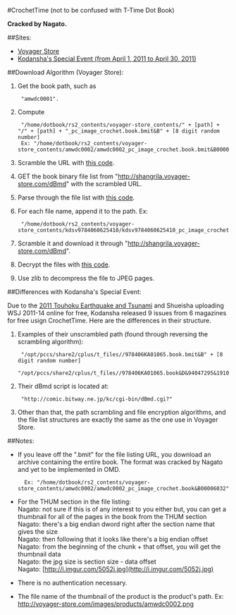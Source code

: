 #CrochetTime
(not to be confused with T-Time Dot Book)

**Cracked by Nagato.**

##Sites:

+ [Voyager Store](http://voyager-store.com/)
+ [Kodansha's Special Event (from April 1, 2011 to April 30, 2011)](http://kc.kodansha.co.jp/event/event_detail.php/3644)

##Download Algorithm (Voyager Store):

1. Get the book path, such as

        "amwdc0001".
2. Compute

        "/home/dotbook/rs2_contents/voyager-store_contents/" + [path] + "/" + [path] + "_pc_image_crochet.book.bmit&B" + [8 digit random number]
		Ex: "/home/dotbook/rs2_contents/voyager-store_contents/amwdc0002/amwdc0002_pc_image_crochet.book.bmit&B00006032"
3. Scramble the URL with [this code](https://github.com/atoxic/Online-Manga-Downloader/blob/master/src/anonscanlations/downloader/crochettime/CrochetTimeChapter.java#L155).
4. GET the book binary file list from "http://shangrila.voyager-store.com/dBmd" with the scrambled URL.
5. Parse through the file list with [this code](https://github.com/atoxic/Online-Manga-Downloader/blob/master/src/anonscanlations/downloader/crochettime/CrochetTimeChapter.java#L102).
6. For each file name, append it to the path.  Ex:

        "/home/dotbook/rs2_contents/voyager-store_contents/kdsv9784060625410/kdsv9784060625410_pc_image_crochet.book&D&11812&294404000052ff"
7. Scramble it and download it through "http://shangrila.voyager-store.com/dBmd".
8. Decrypt the files with [this code](https://github.com/atoxic/Online-Manga-Downloader/blob/master/src/anonscanlations/downloader/crochettime/CrochetTimeChapter.java#L228).
9. Use zlib to decompress the file to JPEG pages.

##Differences with Kodansha's Special Event:

Due to the [2011 Touhoku Earthquake and Tsunami](http://en.wikipedia.org/wiki/2011_T%C5%8Dhoku_earthquake_and_tsunami)
and Shueisha uploading WSJ 2011-14 online for free, Kodansha released 9 issues from 6 magazines for free usign CrochetTime. 
Here are the differences in their structure.

1. Examples of their unscrambled path (found through reversing the scrambling algorithm):

		"/opt/pccs/share2/cplus/t_files//978406KA01065.book.bmit&B" + [8 digit random number]
		"/opt/pccs/share2/cplus/t_files//978406KA01065.book&D&94047295&19100700009344"
2. Their dBmd script is located at:

		"http://comic.bitway.ne.jp/kc/cgi-bin/dBmd.cgi?"
3. Other than that, the path scrambling and file encryption algorithms, and the file list structures are exactly the same as the one use in Voyager Store.

##Notes:

+ If you leave off the ".bmit" for the file listing URL, you download an archive containing the entire book.  The format was cracked by Nagato and yet to be implemented in OMD.

        Ex: "/home/dotbook/rs2_contents/voyager-store_contents/amwdc0002/amwdc0002_pc_image_crochet.book&B00006032"
+ For the THUM section in the file listing:  
	Nagato: not sure if this is of any interest to you either but, you can get a thumbnail for all of the pages in the book from the THUM section  
	Nagato: there's a big endian dword right after the section name that gives the size  
	Nagato: then following that it looks like there's a big endian offset  
	Nagato: from the beginning of the chunk + that offset, you will get the thumbnail data  
	Nagato: the jpg size is section size - data offset  
	Nagato: [http://i.imgur.com/5052j.jpg](http://i.imgur.com/5052j.jpg)  
+ There is no authentication necessary.
+ The file name of the thumbnail of the product is the product's path.  Ex: http://voyager-store.com/images/products/amwdc0002.png
